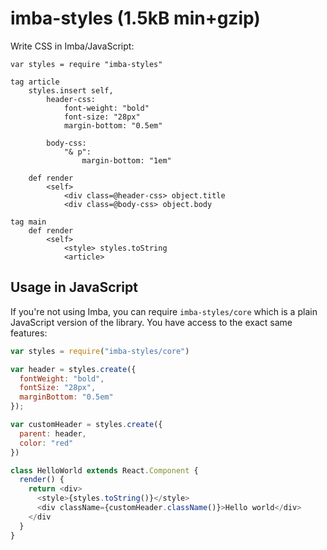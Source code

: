 # imba-styles (1.5kB min+gzip)

Write CSS in Imba/JavaScript:

```imba
var styles = require "imba-styles"

tag article
    styles.insert self,
        header-css:
            font-weight: "bold"
            font-size: "28px"
            margin-bottom: "0.5em"

        body-css:
            "& p":
                margin-bottom: "1em"

    def render
        <self>
            <div class=@header-css> object.title
            <div class=@body-css> object.body

tag main
    def render
        <self>
            <style> styles.toString
            <article>
```

## Usage in JavaScript

If you're not using Imba, you can require `imba-styles/core` which is a plain
JavaScript version of the library. You have access to the exact same features:

```javascript
var styles = require("imba-styles/core")

var header = styles.create({
  fontWeight: "bold",
  fontSize: "28px",
  marginBottom: "0.5em"
});

var customHeader = styles.create({
  parent: header,
  color: "red"
})

class HelloWorld extends React.Component {
  render() {
    return <div>
      <style>{styles.toString()}</style>
      <div className={customHeader.className()}>Hello world</div>
    </div
  }
}
```
